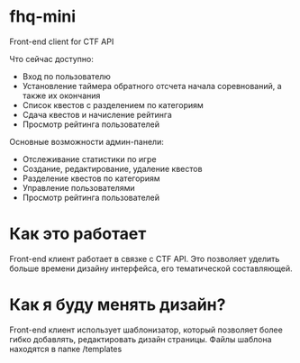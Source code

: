 # fhq-mini
Front-end client for CTF API

Что сейчас доступно:
* Вход по пользователю
* Установление таймера обратного отсчета начала соревнований, а также их окончания
* Список квестов с разделением по категориям
* Сдача квестов и начисление рейтинга
* Просмотр рейтинга пользователей


Основные возможности админ-панели:
* Отслеживание статистики по игре
* Создание, редактирование, удаление квестов
* Разделение квестов по категориям
* Управление пользователями
* Просмотр рейтинга пользователей


# Как это работает
Front-end клиент работает в связке с CTF API. 
Это позволяет уделить больше времени дизайну интерфейса, его тематической составляющей.

# Как я буду менять дизайн?
Front-end клиент использует шаблонизатор, который позволяет более гибко добавлять, редактировать дизайн страницы.
Файлы шаблона находятся в папке /templates
